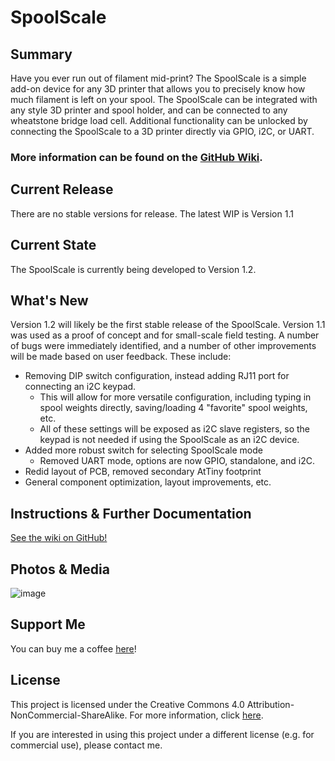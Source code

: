 # SpoolScale

## Summary
Have you ever run out of filament mid-print? The SpoolScale is a simple add-on device for any 3D printer that allows you to precisely know how much filament is left on your spool. The SpoolScale can be integrated with any style 3D printer and spool holder, and can be connected to any wheatstone bridge load cell. Additional functionality can be unlocked by connecting the SpoolScale to a 3D printer directly via GPIO, i2C, or UART. 


### More information can be found on the [GitHub Wiki](https://github.com/JimHeaney/spool-scale/wiki).


## Current Release
There are no stable versions for release. The latest WIP is Version 1.1

## Current State
The SpoolScale is currently being developed to Version 1.2.

## What's New
Version 1.2 will likely be the first stable release of the SpoolScale. Version 1.1 was used as a proof of concept and for small-scale field testing. A number of bugs were immediately identified, and a number of other improvements will be made based on user feedback. These include:
* Removing DIP switch configuration, instead adding RJ11 port for connecting an i2C keypad. 
  * This will allow for more versatile configuration, including typing in spool weights directly, saving/loading 4 "favorite" spool weights, etc. 
  * All of these settings will be exposed as i2C slave registers, so the keypad is not needed if using the SpoolScale as an i2C device. 
* Added more robust switch for selecting SpoolScale mode 
  * Removed UART mode, options are now GPIO, standalone, and i2C.
* Redid layout of PCB, removed secondary AtTiny footprint
* General component optimization, layout improvements, etc. 


## Instructions & Further Documentation
[See the wiki on GitHub!](https://github.com/JimHeaney/SpoolScale/wiki) 

## Photos & Media
![image](https://user-images.githubusercontent.com/20119374/209997095-e3109bc1-f0b0-4272-b7c6-e466496a7a56.png)

## Support Me
You can buy me a coffee [here](https://www.buymeacoffee.com/jimheaney)!

## License
This project is licensed under the Creative Commons 4.0 Attribution-NonCommercial-ShareAlike. For more information, click [here](https://creativecommons.org/licenses/by-nc-sa/4.0/).

If you are interested in using this project under a different license (e.g. for commercial use), please contact me. 

